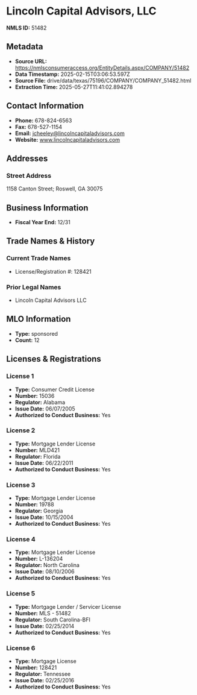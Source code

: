 # Lincoln Capital Advisors, LLC

**NMLS ID:** 51482

## Metadata
- **Source URL:** https://nmlsconsumeraccess.org/EntityDetails.aspx/COMPANY/51482
- **Data Timestamp:** 2025-02-15T03:06:53.597Z
- **Source File:** drive/data/texas/75196/COMPANY/COMPANY_51482.html
- **Extraction Time:** 2025-05-27T11:41:02.894278

## Contact Information
- **Phone:** 678-824-6563
- **Fax:** 678-527-1154
- **Email:** jcheeley@lincolncapitaladvisors.com
- **Website:** www.lincolncapitaladvisors.com

## Addresses
### Street Address
1158 Canton Street; Roswell, GA 30075

## Business Information
- **Fiscal Year End:** 12/31

## Trade Names & History
### Current Trade Names
- License/Registration #: 128421

### Prior Legal Names
- Lincoln Capital Advisors LLC

## MLO Information
- **Type:** sponsored
- **Count:** 12

## Licenses & Registrations

### License 1
- **Type:** Consumer Credit License
- **Number:** 15036
- **Regulator:** Alabama
- **Issue Date:** 06/07/2005
- **Authorized to Conduct Business:** Yes

### License 2
- **Type:** Mortgage Lender License
- **Number:** MLD421
- **Regulator:** Florida
- **Issue Date:** 06/22/2011
- **Authorized to Conduct Business:** Yes

### License 3
- **Type:** Mortgage Lender License
- **Number:** 19788
- **Regulator:** Georgia
- **Issue Date:** 10/15/2004
- **Authorized to Conduct Business:** Yes

### License 4
- **Type:** Mortgage Lender License
- **Number:** L-136204
- **Regulator:** North Carolina
- **Issue Date:** 08/10/2006
- **Authorized to Conduct Business:** Yes

### License 5
- **Type:** Mortgage Lender / Servicer License
- **Number:** MLS - 51482
- **Regulator:** South Carolina-BFI
- **Issue Date:** 02/25/2014
- **Authorized to Conduct Business:** Yes

### License 6
- **Type:** Mortgage License
- **Number:** 128421
- **Regulator:** Tennessee
- **Issue Date:** 02/25/2016
- **Authorized to Conduct Business:** Yes

